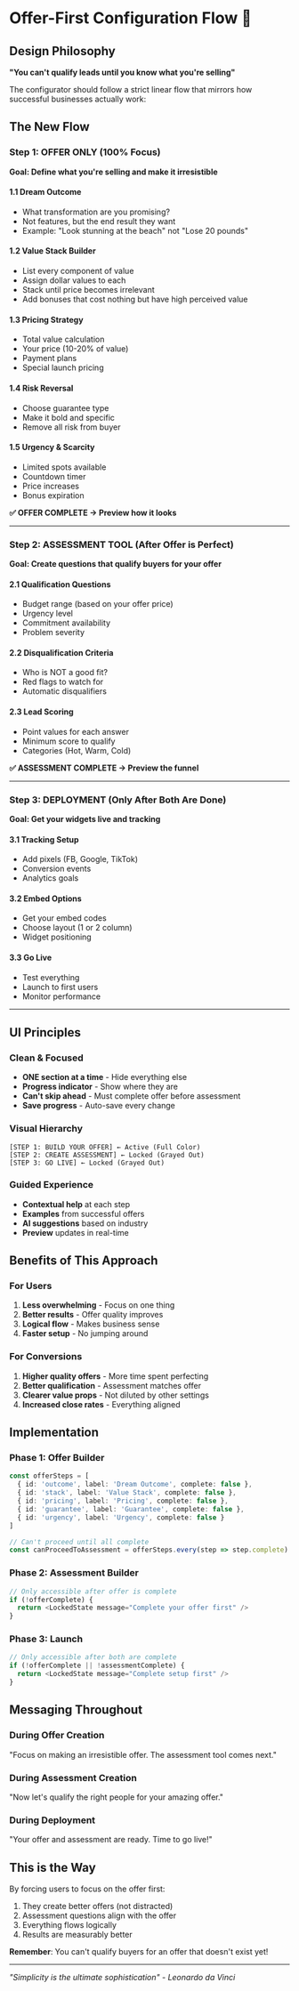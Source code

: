 # Offer-First Configuration Flow 🎯

## Design Philosophy
**"You can't qualify leads until you know what you're selling"**

The configurator should follow a strict linear flow that mirrors how successful businesses actually work:

## The New Flow

### Step 1: OFFER ONLY (100% Focus)
**Goal: Define what you're selling and make it irresistible**

#### 1.1 Dream Outcome
- What transformation are you promising?
- Not features, but the end result they want
- Example: "Look stunning at the beach" not "Lose 20 pounds"

#### 1.2 Value Stack Builder
- List every component of value
- Assign dollar values to each
- Stack until price becomes irrelevant
- Add bonuses that cost nothing but have high perceived value

#### 1.3 Pricing Strategy  
- Total value calculation
- Your price (10-20% of value)
- Payment plans
- Special launch pricing

#### 1.4 Risk Reversal
- Choose guarantee type
- Make it bold and specific
- Remove all risk from buyer

#### 1.5 Urgency & Scarcity
- Limited spots available
- Countdown timer
- Price increases
- Bonus expiration

**✅ OFFER COMPLETE → Preview how it looks**

---

### Step 2: ASSESSMENT TOOL (After Offer is Perfect)
**Goal: Create questions that qualify buyers for your offer**

#### 2.1 Qualification Questions
- Budget range (based on your offer price)
- Urgency level
- Commitment availability  
- Problem severity

#### 2.2 Disqualification Criteria
- Who is NOT a good fit?
- Red flags to watch for
- Automatic disqualifiers

#### 2.3 Lead Scoring
- Point values for each answer
- Minimum score to qualify
- Categories (Hot, Warm, Cold)

**✅ ASSESSMENT COMPLETE → Preview the funnel**

---

### Step 3: DEPLOYMENT (Only After Both Are Done)
**Goal: Get your widgets live and tracking**

#### 3.1 Tracking Setup
- Add pixels (FB, Google, TikTok)
- Conversion events
- Analytics goals

#### 3.2 Embed Options
- Get your embed codes
- Choose layout (1 or 2 column)
- Widget positioning

#### 3.3 Go Live
- Test everything
- Launch to first users
- Monitor performance

---

## UI Principles

### Clean & Focused
- **ONE section at a time** - Hide everything else
- **Progress indicator** - Show where they are
- **Can't skip ahead** - Must complete offer before assessment
- **Save progress** - Auto-save every change

### Visual Hierarchy
```
[STEP 1: BUILD YOUR OFFER] ← Active (Full Color)
[STEP 2: CREATE ASSESSMENT] ← Locked (Grayed Out)  
[STEP 3: GO LIVE] ← Locked (Grayed Out)
```

### Guided Experience
- **Contextual help** at each step
- **Examples** from successful offers
- **AI suggestions** based on industry
- **Preview** updates in real-time

## Benefits of This Approach

### For Users
1. **Less overwhelming** - Focus on one thing
2. **Better results** - Offer quality improves
3. **Logical flow** - Makes business sense
4. **Faster setup** - No jumping around

### For Conversions
1. **Higher quality offers** - More time spent perfecting
2. **Better qualification** - Assessment matches offer
3. **Clearer value props** - Not diluted by other settings
4. **Increased close rates** - Everything aligned

## Implementation

### Phase 1: Offer Builder
```typescript
const offerSteps = [
  { id: 'outcome', label: 'Dream Outcome', complete: false },
  { id: 'stack', label: 'Value Stack', complete: false },
  { id: 'pricing', label: 'Pricing', complete: false },
  { id: 'guarantee', label: 'Guarantee', complete: false },
  { id: 'urgency', label: 'Urgency', complete: false }
]

// Can't proceed until all complete
const canProceedToAssessment = offerSteps.every(step => step.complete)
```

### Phase 2: Assessment Builder
```typescript
// Only accessible after offer is complete
if (!offerComplete) {
  return <LockedState message="Complete your offer first" />
}
```

### Phase 3: Launch
```typescript
// Only accessible after both are complete
if (!offerComplete || !assessmentComplete) {
  return <LockedState message="Complete setup first" />
}
```

## Messaging Throughout

### During Offer Creation
"Focus on making an irresistible offer. The assessment tool comes next."

### During Assessment Creation  
"Now let's qualify the right people for your amazing offer."

### During Deployment
"Your offer and assessment are ready. Time to go live!"

## This is the Way

By forcing users to focus on the offer first:
1. They create better offers (not distracted)
2. Assessment questions align with the offer
3. Everything flows logically
4. Results are measurably better

**Remember**: You can't qualify buyers for an offer that doesn't exist yet!

---

*"Simplicity is the ultimate sophistication" - Leonardo da Vinci*